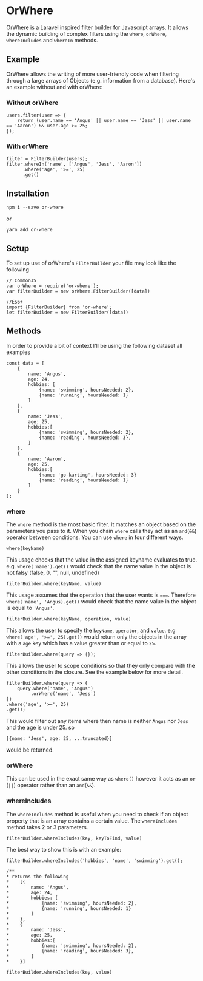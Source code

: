 # OrWhere
OrWhere is a Laravel inspired filter builder for Javascript arrays. It allows the dynamic building of complex filters using the `where`, `orWhere`, `whereIncludes` and `whereIn` methods.

## Example
OrWhere allows the writing of more user-friendly code when filtering through a large arrays of Objects (e.g. information from a database). Here's an example without and with orWhere:

### Without orWhere
```
users.filter(user => {
    return (user.name == 'Angus' || user.name == 'Jess' || user.name == 'Aaron') && user.age >= 25;
});

```

### With orWhere
```
filter = FilterBuilder(users);
filter.whereIn('name', ['Angus', 'Jess', 'Aaron'])
      .where('age', '>=', 25)
      .get()
```

## Installation

```
npm i --save or-where
```
or
```
yarn add or-where
```

## Setup

To set up use of orWhere's `FilterBuilder` your file may look like the following

```
// CommonJS
var orWhere = require('or-where');
var filterBuilder = new orWhere.FilterBuilder([data])

//ES6+
import {FilterBuilder} from 'or-where';
let filterBuilder = new FilterBuilder([data])
```

## Methods

In order to provide a bit of context I'll be using the following dataset all examples 

```
const data = [
    {
        name: 'Angus',
        age: 24,
        hobbies: [
            {name: 'swimming', hoursNeeded: 2},
            {name: 'running', hoursNeeded: 1}
        ]
    },
    {
        name: 'Jess',
        age: 25,
        hobbies:[
            {name: 'swimming', hoursNeeded: 2},
            {name: 'reading', hoursNeeded: 3},
        ]
    },
    {
        name: 'Aaron',
        age: 25,
        hobbies:[
            {name: 'go-karting', hoursNeeded: 3}
            {name: 'reading', hoursNeeded: 1}
        ]
    }
];
```

### where
The `where` method is the most basic filter. It matches an object based on the parameters you pass to it. When you chain `where` calls they act as an `and`(`&&`) operator between conditions. You can use `where` in four different ways.

```
where(keyName)
```
This usage checks that the value in the assigned keyname evaluates to true. e.g. `where('name').get()` would check that the name value in the object is not falsy (false, 0, "", null, undefined)

```
filterBuilder.where(keyName, value)
```
This usage assumes that the operation that the user wants is `===`. Therefore `where('name', 'Angus).get()` would check that the name value in the object is equal to `'Angus'`.

```
filterBuilder.where(keyName, operation, value)
```
This allows the user to specify the `keyName`, `operator`, and `value`. e.g `where('age', '>=', 25).get()` would return only the objects in the array with a `age` key which has a value greater than or equal to `25`.

```
filterBuilder.where(query => {});
```
This allows the user to scope conditions so that they only compare with the other conditions in the closure. See the example below for more detail.

```
filterBuilder.where(query => {
    query.where('name', 'Angus')
         .orWhere('name', 'Jess')
})
.where('age', '>=', 25)
.get();
```
This would filter out any items where then name is neither `Angus` nor `Jess` and the age is under 25. so 
```
[{name: 'Jess', age: 25, ...truncated}]
```
would be returned.

### orWhere
This can be used in the exact same way as `where()` however it acts as an `or` (` || `) operator rather than an `and`(`&&`).

### whereIncludes
The `whereIncludes` method is useful when you need to check if an object property that is an array contains a certain value. The `whereIncludes` method takes 2 or 3 parameters.
```
filterBuilder.whereIncludes(key, keyToFind, value)
```
The best way to show this is with an example:
```
filterBuilder.whereIncludes('hobbies', 'name', 'swimming').get();

/** 
* returns the following
*    [{
*        name: 'Angus',
*        age: 24,
*        hobbies: [
*            {name: 'swimming', hoursNeeded: 2},
*            {name: 'running', hoursNeeded: 1}
*        ]
*    },
*    {
*        name: 'Jess',
*        age: 25,
*        hobbies:[
*            {name: 'swimming', hoursNeeded: 2},
*            {name: 'reading', hoursNeeded: 3},
*        ]
*    }]
```


```
filterBuilder.whereIncludes(key, value)
```
